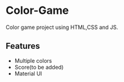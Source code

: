 # Color-Game
Color game project using HTML,CSS and JS.

## Features
- Multiple colors
- Score(to be added)
- Material UI

